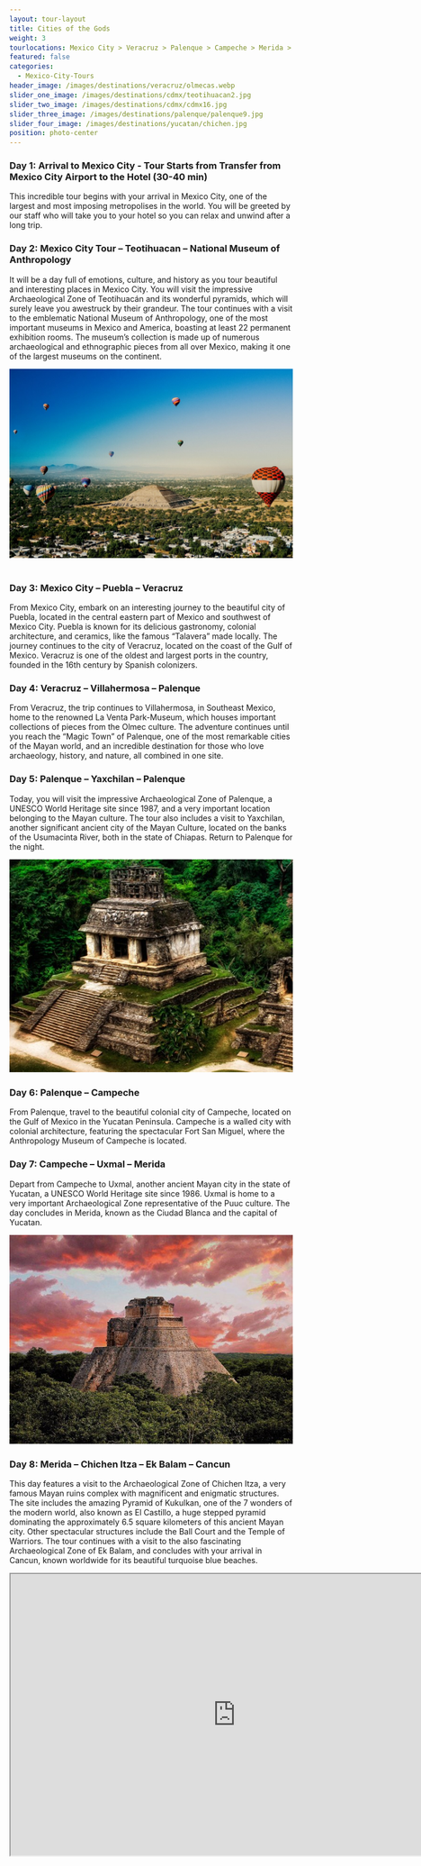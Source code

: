 ```yaml
---
layout: tour-layout
title: Cities of the Gods
weight: 3
tourlocations: Mexico City > Veracruz > Palenque > Campeche > Merida > Cancun
featured: false
categories:
  - Mexico-City-Tours
header_image: /images/destinations/veracruz/olmecas.webp
slider_one_image: /images/destinations/cdmx/teotihuacan2.jpg
slider_two_image: /images/destinations/cdmx/cdmx16.jpg
slider_three_image: /images/destinations/palenque/palenque9.jpg
slider_four_image: /images/destinations/yucatan/chichen.jpg
position: photo-center
---
```


### Day 1: Arrival to Mexico City - Tour Starts from Transfer from Mexico City Airport to the Hotel (30-40 min)

This incredible tour begins with your arrival in Mexico City, one of the largest and most imposing metropolises in the world. You will be greeted by our staff who will take you to your hotel so you can relax and unwind after a long trip.

### Day 2: Mexico City Tour – Teotihuacan – National Museum of Anthropology

It will be a day full of emotions, culture, and history as you tour beautiful and interesting places in Mexico City. You will visit the impressive Archaeological Zone of Teotihuacán and its wonderful pyramids, which will surely leave you awestruck by their grandeur. The tour continues with a visit to the emblematic National Museum of Anthropology, one of the most important museums in Mexico and America, boasting at least 22 permanent exhibition rooms. The museum’s collection is made up of numerous archaeological and ethnographic pieces from all over Mexico, making it one of the largest museums on the continent.

![](/images/destinations/cdmx/teotihuacan.jpg)&nbsp;

### Day 3: Mexico City – Puebla – Veracruz

From Mexico City, embark on an interesting journey to the beautiful city of Puebla, located in the central eastern part of Mexico and southwest of Mexico City. Puebla is known for its delicious gastronomy, colonial architecture, and ceramics, like the famous “Talavera” made locally. The journey continues to the city of Veracruz, located on the coast of the Gulf of Mexico. Veracruz is one of the oldest and largest ports in the country, founded in the 16th century by Spanish colonizers.

### Day 4: Veracruz – Villahermosa – Palenque

From Veracruz, the trip continues to Villahermosa, in Southeast Mexico, home to the renowned La Venta Park-Museum, which houses important collections of pieces from the Olmec culture. The adventure continues until you reach the “Magic Town” of Palenque, one of the most remarkable cities of the Mayan world, and an incredible destination for those who love archaeology, history, and nature, all combined in one site.

### Day 5: Palenque – Yaxchilan – Palenque

Today, you will visit the impressive Archaeological Zone of Palenque, a UNESCO World Heritage site since 1987, and a very important location belonging to the Mayan culture. The tour also includes a visit to Yaxchilan, another significant ancient city of the Mayan Culture, located on the banks of the Usumacinta River, both in the state of Chiapas. Return to Palenque for the night.

![](/images/destinations/palenque/palenque8.jpg)

### Day 6: Palenque – Campeche

From Palenque, travel to the beautiful colonial city of Campeche, located on the Gulf of Mexico in the Yucatan Peninsula. Campeche is a walled city with colonial architecture, featuring the spectacular Fort San Miguel, where the Anthropology Museum of Campeche is located.

### Day 7: Campeche – Uxmal – Merida

Depart from Campeche to Uxmal, another ancient Mayan city in the state of Yucatan, a UNESCO World Heritage site since 1986. Uxmal is home to a very important Archaeological Zone representative of the Puuc culture. The day concludes in Merida, known as the Ciudad Blanca and the capital of Yucatan.

![](/images/destinations/yucatan/yucatan9.jpg)

### Day 8: Merida – Chichen Itza – Ek Balam – Cancun

This day features a visit to the Archaeological Zone of Chichen Itza, a very famous Mayan ruins complex with magnificent and enigmatic structures. The site includes the amazing Pyramid of Kukulkan, one of the 7 wonders of the modern world, also known as El Castillo, a huge stepped pyramid dominating the approximately 6.5 square kilometers of this ancient Mayan city. Other spectacular structures include the Ball Court and the Temple of Warriors. The tour continues with a visit to the also fascinating Archaeological Zone of Ek Balam, and concludes with your arrival in Cancun, known worldwide for its beautiful turquoise blue beaches.

<div class="map-container">

<iframe src="https://www.google.com/maps/d/u/0/embed?mid=1D8tHRZ1awBcvFckbw29dfcGPo-sTnj0&amp;ehbc=2E312F&amp;noprof=1" width="800" height="500"></iframe>

</div>

&nbsp;
